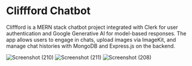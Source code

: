 # Cliffford Chatbot

Cliffford is a MERN stack chatbot project integrated with Clerk for user authentication and Google Generative AI for model-based responses. The app allows users to engage in chats, upload images via ImageKit, and manage chat histories with MongoDB and Express.js on the backend.

![Screenshot (210)](https://github.com/user-attachments/assets/8ad780de-c59a-48a3-96a0-2ec6704636a3)
![Screenshot (211)](https://github.com/user-attachments/assets/10156f6d-6ad1-4a45-bee7-7828c6dc8c2f)
![Screenshot (208)](https://github.com/user-attachments/assets/4983360b-645a-4882-ae90-c2f623293bec)
